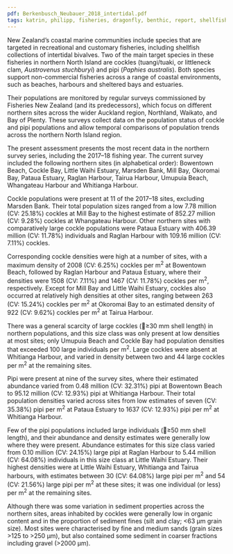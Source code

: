 ```yaml
---
pdf: Berkenbusch_Neubauer_2018_intertidal.pdf
tags: katrin, philipp, fisheries, dragonfly, benthic, report, shellfish
---
```


New Zealand’s coastal marine communities include species that are targeted in recreational and customary
fisheries, including shellfish collections of intertidal bivalves. Two of the main target species in these
fisheries in northern North Island are cockles (tuangi/tuaki, or littleneck clam, *Austrovenus stuchburyi*) and pipi (*Paphies australis*). Both species support non-commercial fisheries across a range of coastal environments, such as beaches, harbours and sheltered bays and estuaries.

Their populations are monitored by regular surveys commissioned by Fisheries New Zealand (and its
predecessors), which focus on different northern sites across the wider Auckland region, Northland,
Waikato, and Bay of Plenty. These surveys collect data on the population status of cockle and pipi
populations and allow temporal comparisons of population trends across the northern North Island region.

The present assessment presents the most recent data in the northern survey series, including the 2017–18
fishing year. The current survey included the following northern sites (in alphabetical order): Bowentown
Beach, Cockle Bay, Little Waihi Estuary, Marsden Bank, Mill Bay, Okoromai Bay, Pataua Estuary,
Raglan Harbour, Tairua Harbour, Umupuia Beach, Whangateau Harbour and Whitianga Harbour.

Cockle populations were present at 11 of the 2017–18 sites, excluding Marsden Bank. Their total population
sizes ranged from a low 7.78 million (CV: 25.18%) cockles at Mill Bay to the highest estimate of
852.27 million (CV: 9.28%) cockles at Whangateau Harbour. Other northern sites with comparatively
large cockle populations were Pataua Estuary with 406.39 million (CV: 11.78%) individuals and Raglan
Harbour with 109.16 million (CV: 7.11%) cockles.

Corresponding cockle densities were high at a number of sites, with a maximum density of 2008 (CV:
6.25%) cockles per m<sup>2</sup> at Bowentown Beach, followed by Raglan Harbour and Pataua Estuary, where
their densities were 1508 (CV: 7.11%) and 1467 (CV: 11.78%) cockles per m<sup>2</sup>, respectively. Except for
Mill Bay and Little Waihi Estuary, cockles also occurred at relatively high densities at other sites, ranging
between 263 (CV: 15.24%) cockles per m<sup>2</sup> at Okoromai Bay to an estimated density of 922 (CV: 9.62%)
cockles per m<sup>2</sup> at Tairua Harbour.

There was a general scarcity of large cockles (≥30 mm shell length) in northern populations, and this
size class was only present at low densities at most sites; only Umupuia Beach and Cockle Bay had
population densities that exceeded 100 large individuals per m<sup>2</sup>. Large cockles were absent at Whitianga
Harbour, and varied in density between two and 44 large cockles per m<sup>2</sup> at the remaining sites.

Pipi were present at nine of the survey sites, where their estimated abundance varied from 0.48 million
(CV: 32.31%) pipi at Bowentown Beach to 95.12 million (CV: 12.93%) pipi at Whitianga Harbour. Their
total population densities varied across sites from low estimates of seven (CV: 35.38%) pipi per m<sup>2</sup> at
Pataua Estuary to 1637 (CV: 12.93%) pipi per m<sup>2</sup> at Whitianga Harbour.

Few of the pipi populations included large individuals (≥50 mm shell length), and their abundance and
density estimates were generally low where they were present. Abundance estimates for this size class
varied from 0.10 million (CV: 24.15%) large pipi at Raglan Harbour to 5.44 million (CV: 64.08%) individuals
in this size class at Little Waihi Estuary. Their highest densities were at Little Waihi Estuary,
Whitianga and Tairua harbours, with estimates between 30 (CV: 64.08%) large pipi per m<sup>2</sup> and 54 (CV:
21.56%) large pipi per m<sup>2</sup> at these sites; it was one individual (or less) per m<sup>2</sup> at the remaining sites.

Although there was some variation in sediment properties across the northern sites, areas inhabited by
cockles were generally low in organic content and in the proportion of sediment fines (silt and clay;
<63 μm grain size). Most sites were characterised by fine and medium sands (grain sizes >125 to >250 μm), but also contained some sediment in coarser fractions including gravel (>2000 μm).
